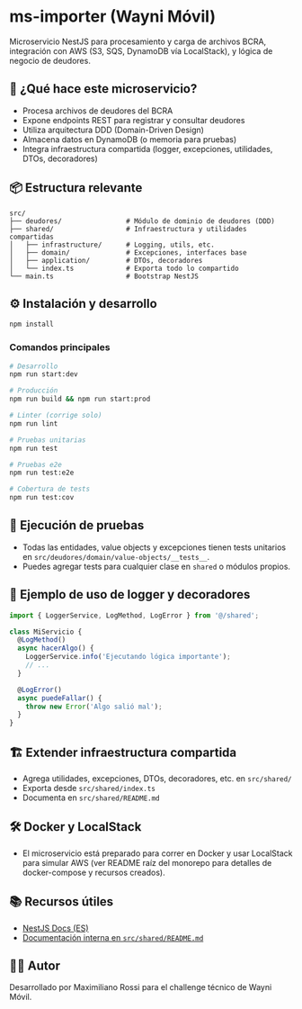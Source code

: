 # ms-importer (Wayni Móvil)

Microservicio NestJS para procesamiento y carga de archivos BCRA, integración con AWS (S3, SQS, DynamoDB vía LocalStack), y lógica de negocio de deudores.

## 🚀 ¿Qué hace este microservicio?
- Procesa archivos de deudores del BCRA
- Expone endpoints REST para registrar y consultar deudores
- Utiliza arquitectura DDD (Domain-Driven Design)
- Almacena datos en DynamoDB (o memoria para pruebas)
- Integra infraestructura compartida (logger, excepciones, utilidades, DTOs, decoradores)

## 📦 Estructura relevante

```
src/
├── deudores/                # Módulo de dominio de deudores (DDD)
├── shared/                  # Infraestructura y utilidades compartidas
│   ├── infrastructure/      # Logging, utils, etc.
│   ├── domain/              # Excepciones, interfaces base
│   ├── application/         # DTOs, decoradores
│   └── index.ts             # Exporta todo lo compartido
└── main.ts                  # Bootstrap NestJS
```

## ⚙️ Instalación y desarrollo

```bash
npm install
```

### Comandos principales

```bash
# Desarrollo
npm run start:dev

# Producción
npm run build && npm run start:prod

# Linter (corrige solo)
npm run lint

# Pruebas unitarias
npm run test

# Pruebas e2e
npm run test:e2e

# Cobertura de tests
npm run test:cov
```

## 🧪 Ejecución de pruebas

- Todas las entidades, value objects y excepciones tienen tests unitarios en `src/deudores/domain/value-objects/__tests__`.
- Puedes agregar tests para cualquier clase en `shared` o módulos propios.

## 📝 Ejemplo de uso de logger y decoradores

```typescript
import { LoggerService, LogMethod, LogError } from '@/shared';

class MiServicio {
  @LogMethod()
  async hacerAlgo() {
    LoggerService.info('Ejecutando lógica importante');
    // ...
  }

  @LogError()
  async puedeFallar() {
    throw new Error('Algo salió mal');
  }
}
```

## 🏗️ Extender infraestructura compartida
- Agrega utilidades, excepciones, DTOs, decoradores, etc. en `src/shared/`
- Exporta desde `src/shared/index.ts`
- Documenta en `src/shared/README.md`

## 🛠️ Docker y LocalStack
- El microservicio está preparado para correr en Docker y usar LocalStack para simular AWS (ver README raíz del monorepo para detalles de docker-compose y recursos creados).

## 📚 Recursos útiles
- [NestJS Docs (ES)](https://docs.nestjs.com/)
- [Documentación interna en `src/shared/README.md`](./src/shared/README.md)

## 👨‍💻 Autor
Desarrollado por Maximiliano Rossi para el challenge técnico de Wayni Móvil.

